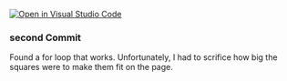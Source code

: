 [![Open in Visual Studio Code](https://classroom.github.com/assets/open-in-vscode-c66648af7eb3fe8bc4f294546bfd86ef473780cde1dea487d3c4ff354943c9ae.svg)](https://classroom.github.com/online_ide?assignment_repo_id=10300806&assignment_repo_type=AssignmentRepo)
### second Commit

Found a for loop that works. Unfortunately, I had to scrifice how big the squares were to make them fit on the page.


